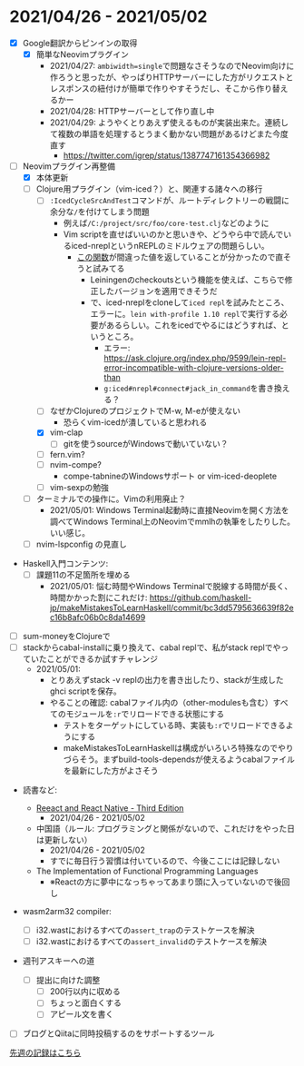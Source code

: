 # 2021/04/26 - 2021/05/02

- [x] Google翻訳からピンインの取得
    - [x] 簡単なNeovimプラグイン
        - 2021/04/27: `ambiwidth=single`で問題なさそうなのでNeovim向けに作ろうと思ったが、やっぱりHTTPサーバーにした方がリクエストとレスポンスの紐付けが簡単で作りやすそうだし、そこから作り替えるかー
        - 2021/04/28: HTTPサーバーとして作り直し中
        - 2021/04/29: ようやくとりあえず使えるものが実装出来た。連続して複数の単語を処理するとうまく動かない問題があるけどまた今度直す
            - <https://twitter.com/igrep/status/1387747161354366982>
- [ ] Neovimプラグイン再整備
    - [x] 本体更新
    - [ ] Clojure用プラグイン（vim-iced？）と、関連する諸々への移行
        - [ ] `:IcedCycleSrcAndTest`コマンドが、ルートディレクトリーの戦闘に余分な`/`を付けてしまう問題
            - 例えば`/C:/project/src/foo/core-test.clj`などのように
            - Vim scriptを直せばいいのかと思いきや、どうやら中で読んでいるiced-nreplというnREPLのミドルウェアの問題らしい。
                - [この関数](https://github.com/liquidz/iced-nrepl/blob/f400800e9350a3110586cab01a53c90dad7bd24b/src/iced/nrepl/namespace.clj#L80-L90)が間違った値を返していることが分かったので直そうと試みてる
                    - Leiningenのcheckoutsという機能を使えば、こちらで修正したバージョンを適用できそうだ
                    - で、iced-nreplをcloneして`iced repl`を試みたところ、エラーに。`lein with-profile 1.10 repl`で実行する必要があるらしい。これをicedでやるにはどうすれば、というところ。
                        - エラー: <https://ask.clojure.org/index.php/9599/lein-repl-error-incompatible-with-clojure-versions-older-than>
                        - `g:iced#nrepl#connect#jack_in_command`を書き換える？
        - [ ] なぜかClojureのプロジェクトでM-w, M-eが使えない
            - 恐らくvim-icedが潰していると思われる
        - [x] vim-clap
            - [ ] gitを使うsourceがWindowsで動いていない？
        - [ ] fern.vim?
        - [ ] nvim-compe?
            - compe-tabnineのWindowsサポート or vim-iced-deoplete
        - [ ] vim-sexpの勉強
    - [ ] ターミナルでの操作に。Vimの利用廃止？
        - 2021/05/01: Windows Terminal起動時に直接Neovimを開く方法を調べてWindows Terminal上のNeovimでmmlhの執筆をしたりした。いい感じ。
    - [ ] nvim-lspconfig の見直し
- Haskell入門コンテンツ:
    - [ ] 課題11の不足箇所を埋める
        - 2021/05/01: 悩む時間やWindows Terminalで脱線する時間が長く、時間かかった割にこれだけ: <https://github.com/haskell-jp/makeMistakesToLearnHaskell/commit/bc3dd5795636639f82ec16b8afc06b0c8da14699>
- [ ] sum-moneyをClojureで
- [ ] stackからcabal-installに乗り換えて、cabal replで、私がstack replでやっていたことができるか試すチャレンジ
    - 2021/05/01:
        - とりあえずstack -v replの出力を書き出したり、stackが生成したghci scriptを保存。
        - やることの確認: cabalファイル内の（other-modulesも含む）すべてのモジュールを`:r`でリロードできる状態にする
            - テストをターゲットにしている時、実装も`:r`でリロードできるようにする
            - makeMistakesToLearnHaskellは構成がいろいろ特殊なのでやりづらそう。まずbuild-tools-dependsが使えるようcabalファイルを最新にした方がよさそう
- 読書など:
    - [Reeact and React Native - Third Edition](https://www.packtpub.com/product/react-and-react-native-third-edition/9781839211140)
        - 2021/04/26 - 2021/05/02
    - 中国語（ルール: プログラミングと関係がないので、これだけをやった日は更新しない）
        - 2021/04/26 - 2021/05/02
        - すでに毎日行う習慣は付いているので、今後ここには記録しない
    - The Implementation of Functional Programming Languages
        - ※Reactの方に夢中になっちゃってあまり頭に入っていないので後回し

- wasm2arm32 compiler:
    - [ ] i32.wastにおけるすべての`assert_trap`のテストケースを解決
    - [ ] i32.wastにおけるすべての`assert_invalid`のテストケースを解決
- 週刊アスキーへの道
    - [ ] 提出に向けた調整
        - [ ] 200行以内に収める
        - [ ] ちょっと面白くする
        - [ ] アピール文を書く
- [ ] ブログとQiitaに同時投稿するのをサポートするツール

[先週の記録はこちら](https://github.com/igrep/daily-commits/blob/bf27be08319cf314d69640f9796331be32e3f478/yesterday.md)
